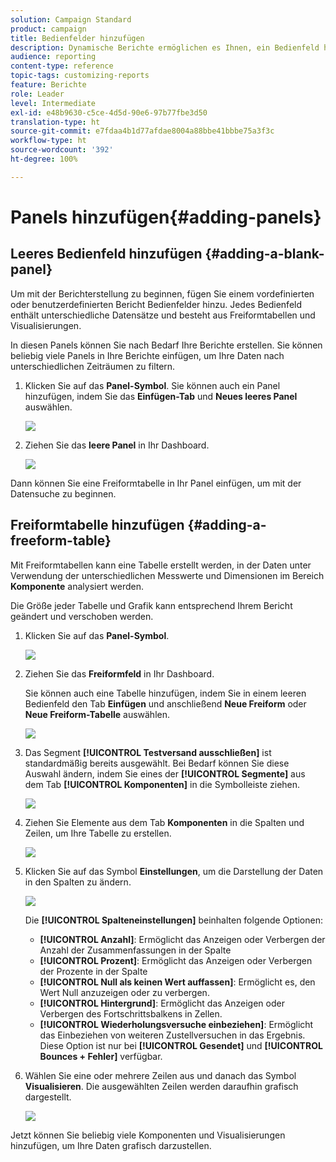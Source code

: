 ```yaml
---
solution: Campaign Standard
product: campaign
title: Bedienfelder hinzufügen
description: Dynamische Berichte ermöglichen es Ihnen, ein Bedienfeld hinzuzufügen, um Ihre Daten entsprechend dem ausgewählten Zeitraum zu filtern.
audience: reporting
content-type: reference
topic-tags: customizing-reports
feature: Berichte
role: Leader
level: Intermediate
exl-id: e48b9630-c5ce-4d5d-90e6-97b77fbe3d50
translation-type: ht
source-git-commit: e7fdaa4b1d77afdae8004a88bbe41bbbe75a3f3c
workflow-type: ht
source-wordcount: '392'
ht-degree: 100%

---
```


# Panels hinzufügen{#adding-panels}

## Leeres Bedienfeld hinzufügen {#adding-a-blank-panel}

Um mit der Berichterstellung zu beginnen, fügen Sie einem vordefinierten oder benutzerdefinierten Bericht Bedienfelder hinzu. Jedes Bedienfeld enthält unterschiedliche Datensätze und besteht aus Freiformtabellen und Visualisierungen.

In diesen Panels können Sie nach Bedarf Ihre Berichte erstellen. Sie können beliebig viele Panels in Ihre Berichte einfügen, um Ihre Daten nach unterschiedlichen Zeiträumen zu filtern.

1. Klicken Sie auf das **Panel-Symbol**. Sie können auch ein Panel hinzufügen, indem Sie das **Einfügen-Tab** und **Neues leeres Panel** auswählen.

   ![](assets/dynamic_report_panel_1.png)

1. Ziehen Sie das **leere Panel** in Ihr Dashboard.

   ![](assets/dynamic_report_panel.png)

Dann können Sie eine Freiformtabelle in Ihr Panel einfügen, um mit der Datensuche zu beginnen.

## Freiformtabelle hinzufügen           {#adding-a-freeform-table}

Mit Freiformtabellen kann eine Tabelle erstellt werden, in der Daten unter Verwendung der unterschiedlichen Messwerte und Dimensionen im Bereich **Komponente** analysiert werden.

Die Größe jeder Tabelle und Grafik kann entsprechend Ihrem Bericht geändert und verschoben werden.

1. Klicken Sie auf das **Panel-Symbol**.

   ![](assets/dynamic_report_panel_1.png)

1. Ziehen Sie das **Freiformfeld** in Ihr Dashboard.

   Sie können auch eine Tabelle hinzufügen, indem Sie in einem leeren Bedienfeld den Tab **Einfügen** und anschließend **Neue Freiform** oder **Neue Freiform-Tabelle** auswählen.

   ![](assets/dynamic_report_panel_2.png)

1. Das Segment **[!UICONTROL Testversand ausschließen]** ist standardmäßig bereits ausgewählt. Bei Bedarf können Sie diese Auswahl ändern, indem Sie eines der **[!UICONTROL Segmente]** aus dem Tab **[!UICONTROL Komponenten]** in die Symbolleiste ziehen.

   ![](assets/dynamic_report_panel_3.png)

1. Ziehen Sie Elemente aus dem Tab **Komponenten** in die Spalten und Zeilen, um Ihre Tabelle zu erstellen.

   ![](assets/dynamic_report_freeform_3.png)

1. Klicken Sie auf das Symbol **Einstellungen**, um die Darstellung der Daten in den Spalten zu ändern.

   ![](assets/dynamic_report_freeform_4.png)

   Die **[!UICONTROL Spalteneinstellungen]** beinhalten folgende Optionen:

   * **[!UICONTROL Anzahl]**: Ermöglicht das Anzeigen oder Verbergen der Anzahl der Zusammenfassungen in der Spalte
   * **[!UICONTROL Prozent]**: Ermöglicht das Anzeigen oder Verbergen der Prozente in der Spalte
   * **[!UICONTROL Null als keinen Wert auffassen]**: Ermöglicht es, den Wert Null anzuzeigen oder zu verbergen.
   * **[!UICONTROL Hintergrund]**: Ermöglicht das Anzeigen oder Verbergen des Fortschrittsbalkens in Zellen.
   * **[!UICONTROL Wiederholungsversuche einbeziehen]**: Ermöglicht das Einbeziehen von weiteren Zustellversuchen in das Ergebnis. Diese Option ist nur bei **[!UICONTROL Gesendet]** und **[!UICONTROL Bounces + Fehler]** verfügbar.

1. Wählen Sie eine oder mehrere Zeilen aus und danach das Symbol **Visualisieren**. Die ausgewählten Zeilen werden daraufhin grafisch dargestellt.

   ![](assets/dynamic_report_freeform_5.png)

Jetzt können Sie beliebig viele Komponenten und Visualisierungen hinzufügen, um Ihre Daten grafisch darzustellen.

